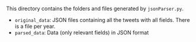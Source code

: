 This directory contains the folders and files generated by `jsonParser.py`. 

- `original_data`: JSON files containing all the tweets with all fields. There is a file per year.
- `parsed_data`: Data (only relevant fields) in JSON format 